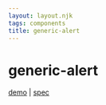 ```yaml
---
layout: layout.njk
tags: components
title: generic-alert
---
```


# generic-alert

[demo](https://modest-bhaskara-e8742f.netlify.app/generic-alert/demo/index.html) | [spec](https://www.w3.org/TR/wai-aria-practices/#alert)